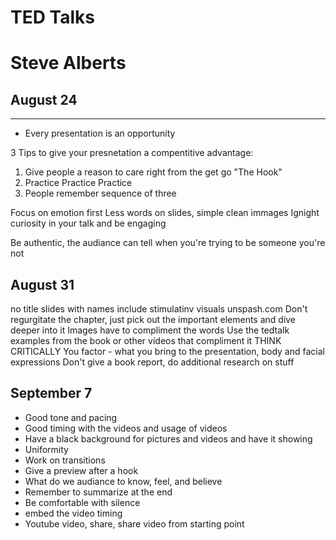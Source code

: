 # TED Talks
# Steve Alberts 

## August 24
------------
- Every presentation is an opportunity 

3 Tips to give your presnetation a compentitive advantage:
1. Give people a reason to care right from the get go "The Hook"
2. Practice Practice Practice 
3. People remember sequence of three


Focus on emotion first
Less words on slides, simple clean immages 
Ignight curiosity in your talk and be engaging

Be authentic, the audiance can tell when you're trying to be someone you're not 

## August 31 
no title slides with names 
include stimulatinv visuals
unspash.com
Don't regurgitate the chapter, just pick out the important elements and dive deeper into it
Images have to compliment the words 
Use the tedtalk examples from the book or other videos that compliment it 
THINK CRITICALLY 
You factor - what you bring to the presentation, body and facial expressions 
Don't give a book report, do additional research on stuff 

## September 7 
- Good tone and pacing 
- Good timing with the videos and usage of videos 
- Have a black background for pictures and videos and have it showing 
- Uniformity 
- Work on transitions 
- Give a preview after a hook 
- What do we audiance to know, feel, and believe
- Remember to summarize at the end
- Be comfortable with silence 
- embed the video timing 
- Youtube video, share, share video from starting point 